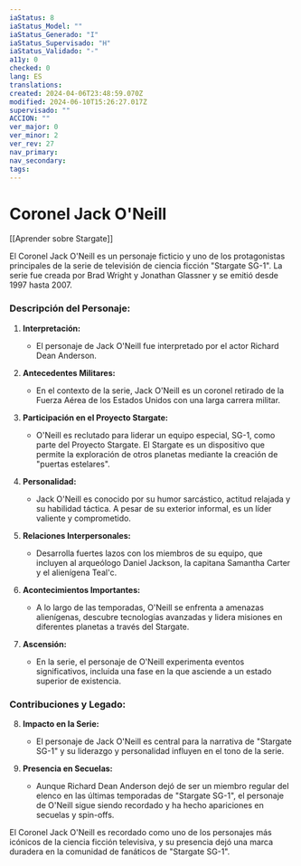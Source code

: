 ```yaml
---
iaStatus: 8
iaStatus_Model: ""
iaStatus_Generado: "I"
iaStatus_Supervisado: "H"
iaStatus_Validado: "-"
a11y: 0
checked: 0
lang: ES
translations: 
created: 2024-04-06T23:48:59.070Z
modified: 2024-06-10T15:26:27.017Z
supervisado: ""
ACCION: ""
ver_major: 0
ver_minor: 2
ver_rev: 27
nav_primary: 
nav_secondary: 
tags:
---
```

# Coronel Jack O'Neill

[[Aprender sobre Stargate]]

El Coronel Jack O'Neill es un personaje ficticio y uno de los protagonistas principales de la serie de televisión de ciencia ficción "Stargate SG-1". La serie fue creada por Brad Wright y Jonathan Glassner y se emitió desde 1997 hasta 2007.

### Descripción del Personaje:

1. **Interpretación:**
   - El personaje de Jack O'Neill fue interpretado por el actor Richard Dean Anderson.

2. **Antecedentes Militares:**
   - En el contexto de la serie, Jack O'Neill es un coronel retirado de la Fuerza Aérea de los Estados Unidos con una larga carrera militar.

3. **Participación en el Proyecto Stargate:**
   - O'Neill es reclutado para liderar un equipo especial, SG-1, como parte del Proyecto Stargate. El Stargate es un dispositivo que permite la exploración de otros planetas mediante la creación de "puertas estelares".

4. **Personalidad:**
   - Jack O'Neill es conocido por su humor sarcástico, actitud relajada y su habilidad táctica. A pesar de su exterior informal, es un líder valiente y comprometido.

5. **Relaciones Interpersonales:**
   - Desarrolla fuertes lazos con los miembros de su equipo, que incluyen al arqueólogo Daniel Jackson, la capitana Samantha Carter y el alienígena Teal'c.

6. **Acontecimientos Importantes:**
   - A lo largo de las temporadas, O'Neill se enfrenta a amenazas alienígenas, descubre tecnologías avanzadas y lidera misiones en diferentes planetas a través del Stargate.

7. **Ascensión:**
   - En la serie, el personaje de O'Neill experimenta eventos significativos, incluida una fase en la que asciende a un estado superior de existencia.

### Contribuciones y Legado:

8. **Impacto en la Serie:**
   - El personaje de Jack O'Neill es central para la narrativa de "Stargate SG-1" y su liderazgo y personalidad influyen en el tono de la serie.

9. **Presencia en Secuelas:**
   - Aunque Richard Dean Anderson dejó de ser un miembro regular del elenco en las últimas temporadas de "Stargate SG-1", el personaje de O'Neill sigue siendo recordado y ha hecho apariciones en secuelas y spin-offs.

El Coronel Jack O'Neill es recordado como uno de los personajes más icónicos de la ciencia ficción televisiva, y su presencia dejó una marca duradera en la comunidad de fanáticos de "Stargate SG-1".